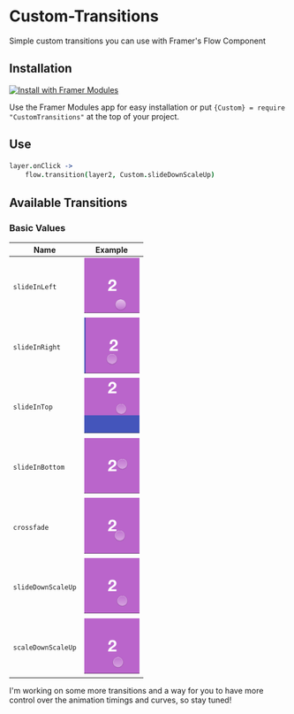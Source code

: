 # Custom-Transitions
Simple custom transitions you can use with Framer's Flow Component

## Installation

<a href='https://open.framermodules.com/custom-transitions'>
    <img alt='Install with Framer Modules'
    src='https://www.framermodules.com/assets/badge@2x.png' width='160' height='40' />
</a>

Use the Framer Modules app for easy installation or put `{Custom} = require "CustomTransitions"` at the top of your project.

## Use

``` coffeescript
layer.onClick ->
	flow.transition(layer2, Custom.slideDownScaleUp)
```

## Available Transitions

### Basic Values
 Name |Example
------| -------
`slideInLeft` | <img src ="/images/slideInLeft.gif" width="100" />
`slideInRight` | <img src ="/images/slideInRight.gif" width="100" />
`slideInTop` | <img src ="/images/slideInTop.gif" width="100" />
`slideInBottom` | <img src ="/images/slideInBottom.gif" width="100" />
`crossfade` | <img src ="/images/crossfade.gif" width="100" />
`slideDownScaleUp` | <img src ="/images/slideDownScaleUp.gif" width="100" />
`scaleDownScaleUp` | <img src ="/images/scaleDownScaleUp.gif" width="100" />

I'm working on some more transitions and a way for you to have more control over the animation timings and curves, so stay tuned!
